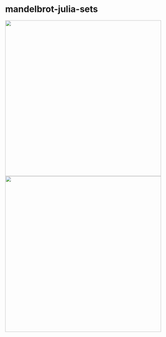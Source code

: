 # mandelbrot-julia-sets

<img src="assets/zoom_(10004407000,-0,7436439059192348,-0,131825896951)_5000thresh_480pts_300frames_30fps.gif" width="500">
<img src="assets/julia_spin2.gif" width="500">
